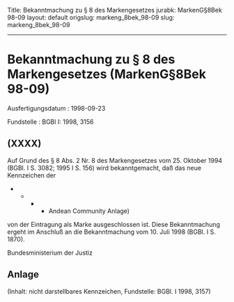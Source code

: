 Title: Bekanntmachung zu § 8 des Markengesetzes
jurabk: MarkenG§8Bek 98-09
layout: default
origslug: markeng_8bek_98-09
slug: markeng_8bek_98-09

---

# Bekanntmachung zu § 8 des Markengesetzes (MarkenG§8Bek 98-09)

Ausfertigungsdatum
:   1998-09-23

Fundstelle
:   BGBl I: 1998, 3156



## (XXXX)

Auf Grund des § 8 Abs. 2 Nr. 8 des Markengesetzes vom 25. Oktober 1994
(BGBl. I S. 3082; 1995 I S. 156) wird bekanntgemacht, daß das neue
Kennzeichen der

*
    *
        *
            *   Andean Community Anlage)












von der Eintragung als Marke ausgeschlossen ist.
Diese Bekanntmachung ergeht im Anschluß an die Bekanntmachung vom 10.
Juli 1998 (BGBl. I S. 1870).

Bundesministerium der Justiz


## Anlage

(Inhalt: nicht darstellbares Kennzeichen,
Fundstelle: BGBl. I 1998, 3157)

